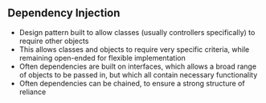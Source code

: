 ## Dependency Injection

- Design pattern built to allow classes (usually controllers specifically) to require other objects
- This allows classes and objects to require very specific criteria, while remaining open-ended for flexible implementation
- Often dependencies are built on interfaces, which allows a broad range of objects to be passed in, but which all contain necessary functionality
- Often dependencies can be chained, to ensure a strong structure of reliance
